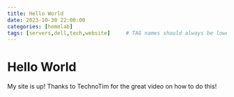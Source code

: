 ```yaml
---
title: Hello World
date: 2023-10-30 22:00:00
categories: [homelab]
tags: [servers,dell,tech,website]     # TAG names should always be lowercase
---
```


# Hello World
My site is up! Thanks to TechnoTim for the great video on how to do this!